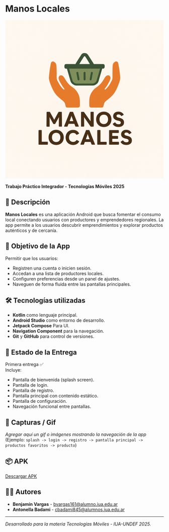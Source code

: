 # Manos Locales

![Icono de la App](/app/src/main/res/drawable/logo.png)

**Trabajo Práctico Integrador - Tecnologías Móviles 2025**

## 🧭 Descripción

**Manos Locales** es una aplicación Android que busca fomentar el consumo local conectando usuarios con productores y emprendedores regionales. La app permite a los usuarios descubrir emprendimientos y explorar productos auténticos y de cercanía.

## 🎯 Objetivo de la App

Permitir que los usuarios:
- Registren una cuenta o inicien sesión.
- Accedan a una lista de productores locales.
- Configuren preferencias desde un panel de ajustes.
- Naveguen de forma fluida entre las pantallas principales.

## 🛠️ Tecnologías utilizadas

- **Kotlin** como lenguaje principal.
- **Android Studio** como entorno de desarrollo.
- **Jetpack Compose** Para UI.
- **Navigation Component** para la navegación.
- **Git** y **GitHub** para control de versiones.

## 🧪 Estado de la Entrega

Primera entrega ✅  
Incluye:
- Pantalla de bienvenida (splash screen).
- Pantalla de login.
- Pantalla de registro.
- Pantalla principal con contenido estático.
- Pantalla de configuración.
- Navegación funcional entre pantallas.

## 📸 Capturas / Gif

_Agregar aquí un gif o imágenes mostrando la navegación de la app_  
(Ejemplo: `splash -> login -> registro -> pantalla principal -> productos favoritos -> producto`)

## 📦 APK

[Descargar APK](/app/release/manosLocalesv1_0.apk)  

## 👨‍💻 Autores

- **Benjamín Vargas** - bvargas161@alumno.iua.edu.ar  
- **Antonella Badami** - cbadami845@alumnos.iua.edu.ar  

---

_Desarrollado para la materia Tecnologías Móviles - IUA-UNDEF 2025._
